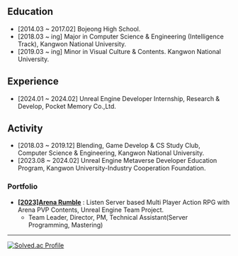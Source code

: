 
## Education
- [2014.03 ~ 2017.02] Bojeong High School.
- [2018.03 ~ ing] Major in Computer Science & Engineering (Intelligence Track), Kangwon National University.
- [2019.03 ~ ing] Minor in Visual Culture & Contents. Kangwon National University.
## Experience
- [2024.01 ~ 2024.02] Unreal Engine Developer Internship, Research & Develop, Pocket Memory Co.,Ltd.
## Activity
- [2018.03 ~ 2019.12] Blending, Game Develop & CS Study Club, Computer Science & Engineering, Kangwon National University.
- [2023.08 ~ 2024.02] Unreal Engine Metaverse Developer Education Program, Kangwon University-Industry Cooperation Foundation.
<!--
- [2024.04 ~ 2024.11] Kakao Tech Campus, Android Development Track, Kakao Corp. x Kangwon National University.
-->
### Portfolio
- **[[2023]Arena Rumble](https://youtu.be/TGwBppxJI_E?si=TrHAkyZoq9MN_EVd)** : Listen Server based Multi Player Action RPG with Arena PVP Contents, Unreal Engine Team Project.
  - Team Leader, Director, PM, Technical Assistant(Server Programming, Mastering)

<!--
- **Adventure(2024)** : Imitation of [YOASOBI 「Adventure」](https://youtu.be/Av3xaZkVpJs) Animation Music Video, Personal Work.
--> 
--------

[![Solved.ac Profile](http://mazassumnida.wtf/api/v2/generate_badge?boj=liebenholz98)](https://solved.ac/liebenholz98)
